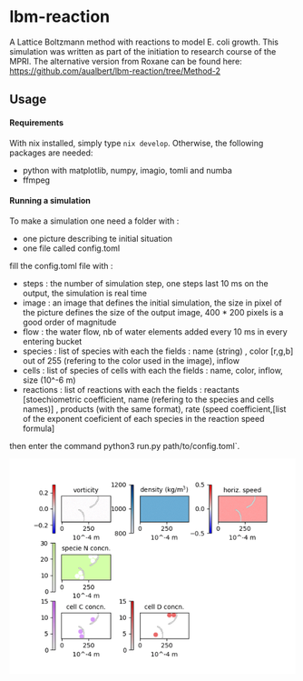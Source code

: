 # lbm-reaction
A Lattice Boltzmann method with reactions to model E. coli growth.
This simulation was written as part of the initiation to research course of the MPRI.
The alternative version from Roxane can be found here: https://github.com/aualbert/lbm-reaction/tree/Method-2

## Usage

#### Requirements
With nix installed, simply type `nix develop`. Otherwise, the following packages are needed:
- python with matplotlib, numpy, imagio, tomli and numba
- ffmpeg 

#### Running a simulation
To make a simulation one need a folder with :
- one picture describing te initial situation
- one file called config.toml

fill the config.toml file with :
- steps : the number of simulation step, one steps last 10 ms on the output, the simulation is real time
- image : an image that defines the initial simulation, the size in pixel of the picture defines the size of the output image, 400 * 200 pixels is a good order of magnitude
- flow : the water flow, nb of water elements added every 10 ms in every entering bucket
- species : list of species with each the fields : name (string) , color \[r,g,b\] out of 255 (refering to the color used in the image), inflow
- cells : list of species of cells with each the fields : name, color, inflow, size (10^-6 m)
- reactions : list of reactions with each the fields : reactants \[stoechiometric coefficient, name (refering to the species and cells names)\] , products (with the same format), rate (speed coefficient,\[list of the exponent coeficient of each species in the reaction speed formula\]

then enter the command python3 run.py path/to/config.toml`.

![output.gif](https://github.com/aualbert/lbm-reaction/blob/main/examples/exampleConcurrency/output.gif)
